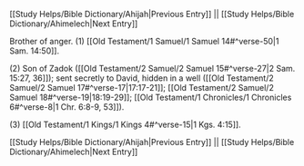 [[Study Helps/Bible Dictionary/Ahijah|Previous Entry]]  ||  [[Study Helps/Bible Dictionary/Ahimelech|Next Entry]]

 Brother of anger. (1) [[Old Testament/1 Samuel/1 Samuel 14#^verse-50|1 Sam. 14:50]].

 (2) Son of Zadok ([[Old Testament/2 Samuel/2 Samuel 15#^verse-27|2 Sam. 15:27, 36]]); sent secretly to David, hidden in a well ([[Old Testament/2 Samuel/2 Samuel 17#^verse-17|17:17-21]]; [[Old Testament/2 Samuel/2 Samuel 18#^verse-19|18:19-29]]; [[Old Testament/1 Chronicles/1 Chronicles 6#^verse-8|1 Chr. 6:8-9, 53]]).

 (3) [[Old Testament/1 Kings/1 Kings 4#^verse-15|1 Kgs. 4:15]].

[[Study Helps/Bible Dictionary/Ahijah|Previous Entry]]  ||  [[Study Helps/Bible Dictionary/Ahimelech|Next Entry]]